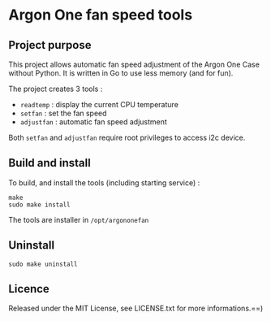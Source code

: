 # Argon One fan speed tools

## Project purpose

This project allows automatic fan speed adjustment of the Argon One Case
without Python. It is written in Go to use less memory (and for fun).

The project creates 3 tools :

* `readtemp` : display the current CPU temperature
* `setfan` : set the fan speed
* `adjustfan` : automatic fan speed adjustment

Both `setfan` and `adjustfan` require root privileges to access i2c device.

## Build and install

To build, and install the tools (including starting service) :

```
make
sudo make install
```

The tools are installer in `/opt/argononefan`
## Uninstall

```
sudo make uninstall
```

## Licence

Released under the MIT License, see LICENSE.txt for more informations.==)